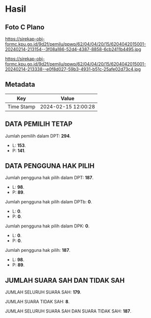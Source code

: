 # Hasil

## Foto C Plano

https://sirekap-obj-formc.kpu.go.id/9d2f/pemilu/ppwp/62/04/04/20/15/6204042015001-20240214-213154--3f08a186-52d4-4387-8858-6cb2411b4495.jpg

https://sirekap-obj-formc.kpu.go.id/9d2f/pemilu/ppwp/62/04/04/20/15/6204042015001-20240214-213338--e0f8d027-59b3-4931-b51c-25afe02d73c4.jpg


## Metadata

| Key        | Value               |
| ---------- | ------------------- |
| Time Stamp | 2024-02-15 12:00:28 |


## DATA PEMILIH TETAP

Jumlah pemilih dalam DPT: **294**.
 * L: **153**.
 * P: **141**.

## DATA PENGGUNA HAK PILIH

Jumlah pengguna hak pilih dalam DPT: **187**.
 * L: **98**.
 * P: **89**.

Jumlah pengguna hak pilih dalam DPTb: **0**.
 * L: **0**.
 * P: **0**.

Jumlah pengguna hak pilih dalam DPK: **0**.
 * L: **0**.
 * P: **0**.

Jumlah pengguna hak pilih: **187**.
 * L: **98**.
 * P: **89**.

## JUMLAH SUARA SAH DAN TIDAK SAH

JUMLAH SELURUH SUARA SAH: **179**.

JUMLAH SUARA TIDAK SAH: **8**.

JUMLAH SELURUH SUARA SAH DAN SUARA TIDAK SAH: **187**.


